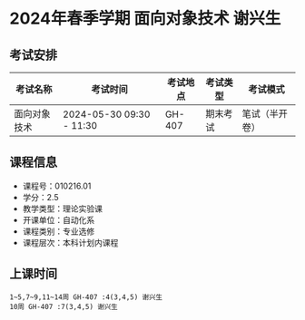 # 2024年春季学期 面向对象技术 谢兴生




## 考试安排

| 考试名称 | 考试时间 | 考试地点 | 考试类型 | 考试模式 |
| -------- | -------- | -------- | -------- | -------- |
| 面向对象技术 | 2024-05-30 09:30 - 11:30 | GH-407 | 期末考试 | 笔试（半开卷） |





## 课程信息

- 课程号：010216.01
- 学分：2.5
- 教学类型：理论实验课
- 开课单位：自动化系
- 课程类别：专业选修
- 课程层次：本科计划内课程

## 上课时间

```
1~5,7~9,11~14周 GH-407 :4(3,4,5) 谢兴生
10周 GH-407 :7(3,4,5) 谢兴生
```

